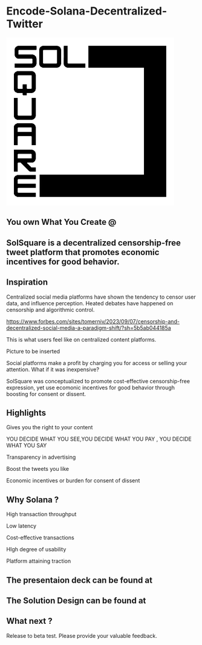 # Encode-Solana-Decentralized-Twitter

![image](https://github.com/altaga/Encode-Solana-Decentralized-Twitter/blob/main/Assets/logoB.png)

## You own What You Create @

## SolSquare is a decentralized censorship-free tweet platform that promotes economic incentives for good behavior.


## Inspiration 

Centralized social media platforms have shown the tendency to censor user data, and influence perception. 
Heated debates have happened on censorship and algorithmic control.

https://www.forbes.com/sites/tomerniv/2023/09/07/censorship-and-decentralized-social-media-a-paradigm-shift/?sh=5b5ab044185a

This is what users feel like on centralized content platforms.

Picture to be inserted

Social platforms make a profit by charging you for access or selling your attention. What if it was inexpensive? 

SolSquare was conceptualized to promote cost-effective censorship-free expression, yet use ecomonic incentives for good behavior through boosting for consent or dissent. 

## Highlights

Gives you the right to your content

YOU DECIDE WHAT YOU SEE,YOU DECIDE WHAT YOU PAY , YOU DECIDE WHAT YOU SAY 

Transparency in advertising

Boost the tweets you like

Economic incentives or burden for consent of dissent 


## Why Solana ?

High transaction throughput 

Low latency

Cost-effective transactions 

HIgh degree of usability 

Platform attaining traction 


## The presentaion deck can be found at 



## The Solution Design can be found at 



## What next ?

Release to beta test. Please provide your valuable feedback. 











